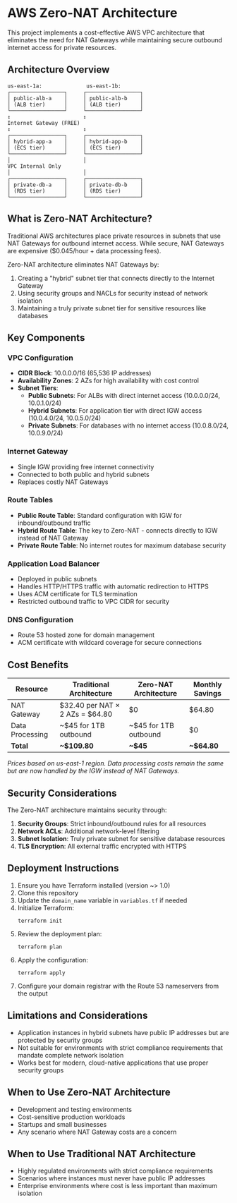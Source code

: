 # AWS Zero-NAT Architecture

This project implements a cost-effective AWS VPC architecture that eliminates the need for NAT Gateways while maintaining secure outbound internet access for private resources.

## Architecture Overview

```
us-east-1a:              us-east-1b:
┌─────────────────┐     ┌─────────────────┐
│ public-alb-a    │     │ public-alb-b    │  
│ (ALB tier)      │     │ (ALB tier)      │
└─────────────────┘     └─────────────────┘
↕                       ↕
Internet Gateway (FREE)
↕                       ↕
┌─────────────────┐     ┌─────────────────┐
│ hybrid-app-a    │     │ hybrid-app-b    │
│ (ECS tier)      │     │ (ECS tier)      │
└─────────────────┘     └─────────────────┘
│                       │
VPC Internal Only
│                       │  
┌─────────────────┐     ┌─────────────────┐
│ private-db-a    │     │ private-db-b    │
│ (RDS tier)      │     │ (RDS tier)      │
└─────────────────┘     └─────────────────┘
```

## What is Zero-NAT Architecture?

Traditional AWS architectures place private resources in subnets that use NAT Gateways for outbound internet access. While secure, NAT Gateways are expensive ($0.045/hour + data processing fees).

Zero-NAT architecture eliminates NAT Gateways by:
1. Creating a "hybrid" subnet tier that connects directly to the Internet Gateway
2. Using security groups and NACLs for security instead of network isolation
3. Maintaining a truly private subnet tier for sensitive resources like databases

## Key Components

### VPC Configuration
- **CIDR Block**: 10.0.0.0/16 (65,536 IP addresses)
- **Availability Zones**: 2 AZs for high availability with cost control
- **Subnet Tiers**:
  - **Public Subnets**: For ALBs with direct internet access (10.0.0.0/24, 10.0.1.0/24)
  - **Hybrid Subnets**: For application tier with direct IGW access (10.0.4.0/24, 10.0.5.0/24)
  - **Private Subnets**: For databases with no internet access (10.0.8.0/24, 10.0.9.0/24)

### Internet Gateway
- Single IGW providing free internet connectivity
- Connected to both public and hybrid subnets
- Replaces costly NAT Gateways

### Route Tables
- **Public Route Table**: Standard configuration with IGW for inbound/outbound traffic
- **Hybrid Route Table**: The key to Zero-NAT - connects directly to IGW instead of NAT Gateway
- **Private Route Table**: No internet routes for maximum database security

### Application Load Balancer
- Deployed in public subnets
- Handles HTTP/HTTPS traffic with automatic redirection to HTTPS
- Uses ACM certificate for TLS termination
- Restricted outbound traffic to VPC CIDR for security

### DNS Configuration
- Route 53 hosted zone for domain management
- ACM certificate with wildcard coverage for secure connections

## Cost Benefits

| Resource | Traditional Architecture | Zero-NAT Architecture | Monthly Savings |
|----------|--------------------------|----------------------|----------------|
| NAT Gateway | $32.40 per NAT × 2 AZs = $64.80 | $0 | $64.80 |
| Data Processing | ~$45 for 1TB outbound | ~$45 for 1TB outbound | $0 |
| **Total** | **~$109.80** | **~$45** | **~$64.80** |

*Prices based on us-east-1 region. Data processing costs remain the same but are now handled by the IGW instead of NAT Gateways.*

## Security Considerations

The Zero-NAT architecture maintains security through:

1. **Security Groups**: Strict inbound/outbound rules for all resources
2. **Network ACLs**: Additional network-level filtering
3. **Subnet Isolation**: Truly private subnet for sensitive database resources
4. **TLS Encryption**: All external traffic encrypted with HTTPS

## Deployment Instructions

1. Ensure you have Terraform installed (version ~> 1.0)
2. Clone this repository
3. Update the `domain_name` variable in `variables.tf` if needed
4. Initialize Terraform:
   ```
   terraform init
   ```
5. Review the deployment plan:
   ```
   terraform plan
   ```
6. Apply the configuration:
   ```
   terraform apply
   ```
7. Configure your domain registrar with the Route 53 nameservers from the output

## Limitations and Considerations

- Application instances in hybrid subnets have public IP addresses but are protected by security groups
- Not suitable for environments with strict compliance requirements that mandate complete network isolation
- Works best for modern, cloud-native applications that use proper security groups

## When to Use Zero-NAT Architecture

- Development and testing environments
- Cost-sensitive production workloads
- Startups and small businesses
- Any scenario where NAT Gateway costs are a concern

## When to Use Traditional NAT Architecture

- Highly regulated environments with strict compliance requirements
- Scenarios where instances must never have public IP addresses
- Enterprise environments where cost is less important than maximum isolation
